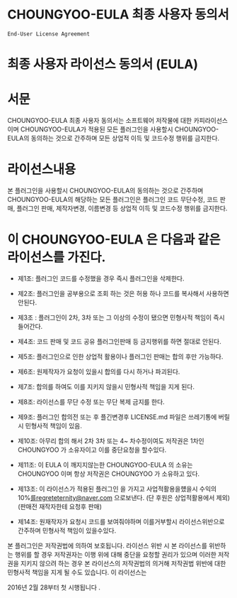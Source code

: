 # CHOUNGYOO-EULA 최종 사용자 동의서
    End-User License Agreement
# 최종 사용자 라이선스 동의서 (EULA)

# 서문

CHOUNGYOO-EULA 최종 사용자 동의서는 소프트웨어 저작물에 대한 카피라이선스이며 CHOUNGYOO-EULA가 적용된 모든 플러그인을 사용할시 CHOUNGYOO-EULA의 동의하는 것으로 간주하며 모든 상업적 이득 및 코드수정 행위를 금지한다.

# 라이선스내용

본 플러그인을 사용할시 CHOUNGYOO-EULA의 동의하는 것으로 간주하며 CHOUNGYOO-EULA의 해당하는 모든 플러그인은 플러그인 코드 무단수정, 코드 판매, 플러그인 판매, 제작자변경, 이름변경 등 상업적 이득 및 코드수정 행위를 금지한다.

# 이 CHOUNGYOO-EULA 은 다음과 같은 라이선스를 가진다.

- 제1조: 플러그인 코드를 수정했을 경우 즉시 플러그인을 삭제한다.

- 제2조: 플러그인을 공부용으로 조회 하는 것은 허용 하나 코드를 복사해서 사용하면 안된다.

- 제3조 : 플러그인이 2차, 3차 또는 그 이상의 수정이 됐으면 민형사적 책임이 즉시 들어간다.

- 제4조: 코드 판매 및 코드 공유 플러그인판매 등 금지행위를 하면 절대로 안된다.

- 제5조: 플러그인으로 인한 상업적 활용이나 플러그인 판매는 합의 후만 가능하다.

- 제6조: 원제작자가 요청이 있을시 합의를 다시 하거나 파괴된다.

- 제7조: 합의를 하여도 이를 지키지 않을시 민형사적 책임을 지게 된다.

- 제8조: 라이선스를 무단 수정 또는 무단 복제 금지를 한다.

- 제9조: 플러그인 합의전 또는 후 플긴변경후 LICENSE.md 파일은 쓰레기통에 버릴시 민형사적 책임이 있음.

- 제10조: 아무리 합의 해서 2차 3차 또는 4~ 차수정이여도 저작권은 1차인 CHOUNGYOO 가 소유자이고 이를 중단요청을 할수있다.

- 제11조: 이 EULA 이 깨지지않는한 CHOUNGYOO-EULA 의 소유는 CHOUNGYOO 이며 항상 저작권은 CHOUNGYOO 가 소유하고 있다.

- 제13조: 이 라이선스가 적용된 플러그인 을 가지고 사업적활용을헀을시 수익의 10%를regreteternity@naver.com 으로보낸다. (단 후원은 상업적활용에서 제외)(판매전 재작자한테 요청후 판매)

- 제14조: 원재작자가 요청시 코드를 보여줘야하며
이를거부할시 라이선스위반으로 간주하며 민형사적 책임이 있을수있다.

본 플러그인은 저작권법에 의하여 보호됩니다. 라이선스 위반 시 본 라이선스를 위반하는 행위를 할 경우 저작권자는 이행 위에 대해 중단을 요청할 권리가 있으며 이러한 저작권을 지키지 않으려 하는 경우 본 라이선스의 저작권법의 의거해 저작권법 위반에 대한 민형사적 책임을 지게 될 수도 있습니다. 이 라이선스는

2016년 2월 28부터 첫 시행됩니다 .
